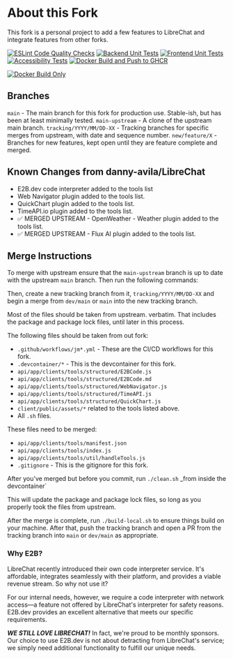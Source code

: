 # About this Fork

This fork is a personal project to add a few features to LibreChat and integrate features from other forks.

[![ESLint Code Quality Checks](https://github.com/jmaddington/LibreChat/actions/workflows/eslint-ci.yml/badge.svg)](https://github.com/jmaddington/LibreChat/actions/workflows/eslint-ci.yml)
[![Backend Unit Tests](https://github.com/jmaddington/LibreChat/actions/workflows/backend-review.yml/badge.svg)](https://github.com/jmaddington/LibreChat/actions/workflows/backend-review.yml)
[![Frontend Unit Tests](https://github.com/jmaddington/LibreChat/actions/workflows/frontend-review.yml/badge.svg)](https://github.com/jmaddington/LibreChat/actions/workflows/frontend-review.yml)
[![Accessibility Tests](https://github.com/jmaddington/LibreChat/actions/workflows/a11y.yml/badge.svg)](https://github.com/jmaddington/LibreChat/actions/workflows/a11y.yml)
[![Docker Build and Push to GHCR](https://github.com/jmaddington/LibreChat/actions/workflows/deploy-jm.yml/badge.svg)](https://github.com/jmaddington/LibreChat/actions/workflows/deploy-jm.yml)
<!-- Docker Build Only badge will appear after first workflow run -->
[![Docker Build Only](https://img.shields.io/badge/Docker%20Build%20Only-Ready-blue)](https://github.com/jmaddington/LibreChat/actions/workflows/deploy-jm-build-only.yml)

## Branches
`main` - The main branch for this fork for production use. Stable-ish, but has been at least minimally tested.
`main-upstream` - A clone of the upstream main branch.
`tracking/YYYY/MM/DD-XX` - Tracking branches for specific merges from upstream, with date and sequence number.
`new/feature/X` - Branches for new features, kept open until they are feature complete and merged.

## Known Changes from danny-avila/LibreChat
- E2B.dev code interpreter added to the tools list
- Web Navigator plugin added to the tools list.
- QuickChart plugin added to the tools list.
- TimeAPI.io plugin added to the tools list.
- ✅ MERGED UPSTREAM - OpenWeather - Weather plugin added to the tools list.
- ✅ MERGED UPSTREAM - Flux AI plugin added to the tools list.


## Merge Instructions

To merge with upstream ensure that the `main-upstream` branch is up to date with the upstream `main` branch. Then run the following commands:

Then, create a new tracking branch from it, `tracking/YYYY/MM/DD-XX` and begin a merge from `dev/main` or `main` into the new tracking branch.

Most of the files should be taken from upstream. verbatim. That includes the package and package lock files, until later in this process.

The following files should be taken from out fork:

 - `.github/workflows/jm*.yml` - These are the CI/CD workflows for this fork.
 - `.devcontainer/*` - This is the devcontainer for this fork.
 - `api/app/clients/tools/structured/E2BCode.js`
 - `api/app/clients/tools/structured/E2BCode.md`
 - `api/app/clients/tools/structured/WebNavigator.js`
 - `api/app/clients/tools/structured/TimeAPI.js`
 - `api/app/clients/tools/structured/QuickChart.js`
 - `client/public/assets/*` related to the tools listed above.
- All `.sh` files.

These files need to be merged:

- `api/app/clients/tools/manifest.json`
- `api/app/clients/tools/index.js`
- `api/app/clients/tools/util/handleTools.js`
- `.gitignore` - This is the gitignore for this fork.

After you've merged but before you commit, run `./clean.sh` _from inside the devcontainer`

This will update the package and package lock files, so long as you properly took the files from upstream.


After the merge is complete, run `./build-local.sh` to ensure things build on your machine. After that, push the tracking branch
and open a PR from the tracking branch into `main` or `dev/main` as appropriate.

### Why E2B?
LibreChat recently introduced their own code interpreter service. It's affordable, integrates seamlessly with their platform, and provides a viable revenue stream. So why not use it?

For our internal needs, however, we require a code interpreter with network access—a feature not offered by LibreChat's interpreter for safety reasons. E2B.dev provides an excellent alternative that meets our specific requirements.

***WE STILL LOVE LIBRECHAT!*** In fact, we're proud to be monthly sponsors. Our choice to use E2B.dev is not about detracting from LibreChat's service; we simply need additional functionality to fulfill our unique needs.
